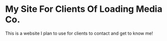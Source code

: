 # My Site For Clients Of Loading Media Co.
This is a website I plan to use for clients to contact and get to know me!
